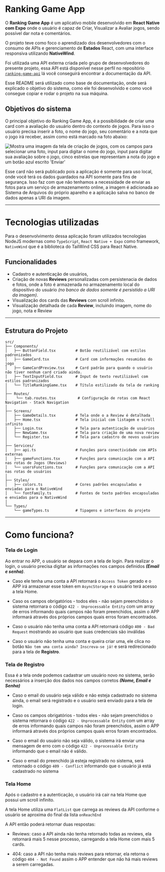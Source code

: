 # Ranking Game App

O **Ranking Game App** é um aplicativo mobile desenvolvido em **React Native com Expo** onde o usuário é capaz de Criar, Visualizar a Avaliar jogos, sendo possível dar nota e comentários.

O projeto teve como foco o aprendizado dos desenvolvedores com o consumo de APIs e gerenciamento de **Estados** React, com uma interface responsiva utilizando **NativeWind**.

Foi utilizada uma API externa criada pelo grupo de desenvolvedores do presente projeto, essa API está disponível nesse perfil no repositório [`ranking-game-api`](https://github.com/GeovaniSV/ranking-game-api) lá você conseguirá encontrar a documentação da API.

Esse README será utilizado como base de documentação, onde será explicado o objetivo do sistema, como ele foi desenvolvido e como você consegue copiar e rodar o projeto na sua máquina.


## Objetivos do sistema
O principal objetivo do Ranking Game App, é a possibilidade de criar uma card com a avaliação do usuário dentro do contexto de jogos. Para isso o usuário precisa inserir a foto, o nome do jogo, seu comentário e a nota que o jogo irá receber, assim como está marcado na foto abaixo:

<picture>
 <img alt="Mostra uma imagem da tela de criação de jogos, com os campos para selecionar uma foto, input para digitar o nome do jogo, input para digitar sua avaliação sobre o jogo, cinco estrelas que representam a nota do jogo e um botão azul escrito 'Enviar'" src="./public/NewGameScreen.jpg">
</picture>

Esse card não será publicado pois a aplicação é somente para uso local, onde você terá os dados guardados na API somente para fins de segurança. Isso faz com que não tenhamos a necessidade de enviar as fotos para um serviço de armazenamento online, a imagem é adicionada ao Sistema de Arquivos do próprio aparelho e a aplicação salva no banco de dados apenas a URI da imagem.   

---

# Tecnologias utilizadas
Para o desenvolvimento dessa aplicação foram utilizados tecnologias NodeJS modernas como `TypeScript`, `React Native + Expo` como framework, `NativeWind` que é a biblioteca do TailWind CSS para React Native.

## Funcionalidades

- Cadastro e autenticação de usuários,
- Criação de novas **Reviews** personalizadas com persistenacia de dados e fotos, onde a foto é armazenada no armazenamento local do dispositivo do usuário _(no banco de dados somente é persistido a URI da imagem)_.
- Visualização dos cards das **Reviews** com scroll infinito.
- Visualização detalhada de cada **Review**, incluindo imagem, nome do jogo, nota e Review

---

## Estrutura do Projeto

```plaintext
src/
├── Components/
│   ├── ButtonField.tsx         # Botão reutilizável com estilos padronizados
│   ├── GameCard.tsx            # Card com informações resumidas do jogo
│   ├── GameCardPreview.tsx     # Card padrão para quando o usuário não tiver nenhum card criado ainda.
│   ├── TextInputField.tsx      # Input de texto reutilizável com estilos padronizados
│   └── TitleRankingGame.tsx    # Título estilizado da tela de ranking
│
├── Routes/
│    └── tab.routes.tsx          # Configuração de rotas com React Navigation - Stack Navigation
│
├── Screens/
│   ├── GameDetails.tsx         # Tela onde o a Review é detalhada
│   ├── Home.tsx                # Tela inicial com listagem e scroll infinito
│   ├── Login.tsx               # Tela para autenticação de usuários
│   ├── NewGame.tsx             # Tela para criação de uma nova review
│   └── Register.tsx            # Tela para cadastro de novos usuários 
│
├── Services/
│   ├── api.ts                  # Funções para conectividade com APIs externas
│   ├── gameFunctions.tsx       # Funções para comunicação com a API nas rotas de Jogos (Reviews)
│   └── usersFunctions.tsx      # Funções para comunicação com a API nas rotas de usuários
│
├── Styles/
│   ├── colors.ts               # Cores padrões encapsuladas e enviadas para o NativeWind 
│   └── fontFamily.ts           # Fontes de texto padrões encapsuladas e enviadas para o NativeWind
│   
└── Types/
    └── gameTypes.ts            # Tipagens e interfaces do projeto
```

---

# Como funciona?

### Tela de Login

Ao entrar no APP, o usuário se depara com a tela de login. Para realizar o login, o usuário precisa digitar as informações nos campos definidos **_(Email e senha)_**. 

- Caso ele tenha uma conta a API retornará o `Access Token` gerado e o APP irá armazenar esse token em `AsyncStorage` e o usuário terá acesso a tela Home.

- Caso os campos obrigatórios - todos eles - não sejam preenchidos o sistema retornara o código `422 - Unprocessable Entity` com um array de erros informando quais campos não foram preenchidos, assim o APP informará através dos próprios campos quais erros foram encontrados.

- Caso o usuário não tenha uma conta a API retornará código `400 - Bad Request` mostrando ao usuário que suas credenciais são inválidas

- Caso o usuário não tenha uma conta e queira criar uma, ele clica no botão `Não tem uma conta ainda? Inscreva-se já!` e será redirecionado para a tela de **Registro**.

### Tela de Registro

Essa é a tela onde podemos cadastrar um usuário novo no sistema, serão necessários a inserção dos dados nos campos corretos **_(Nome, Email e Senha)_**

- Caso o email do usuário seja válido e não esteja cadastrado no sistema ainda, o email será registrado e o usuário será enviado para a tela de login.

- Caso os campos obrigatórios - todos eles - não sejam preenchidos o sistema retornara o código `422 - Unprocessable Entity` com um array de erros informando quais campos não foram preenchidos, assim o APP informará através dos próprios campos quais erros foram encontrados.

- Caso o email do usuário não seja válido, o sistema irá enviar uma mensagem de erro com o código `422 - Unprocessable Entity` informando que o email não é válido.

- Caso o email do preenchido já esteja registrado no sistema, será retornado o código `409 - Conflict` informando que o usuário já está cadastrado no sistema

### Tela Home

Após o cadastro e a autenticação, o usuário irá cair na tela Home que possui um scroll infinito. 

A tela Home utiliza uma `FlatList` que carrega as reviews da API conforme o usuário se aproxima do final da lista `onReachEnd`

A API então poderá retornar duas respostas: 
- Reviews: caso a API ainda não tenha retornado todas as reviews, ela retornará mais 5 nesse processo, carregando a tela Home com mais 5 cards.

- 404: caso a API não tenha mais reviews para retornar, ela retorna o código `404 - Not Found` assim o APP entender que não há mais reviews a serem carregadas.